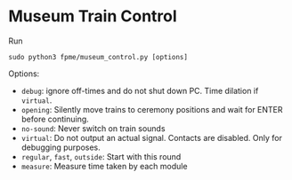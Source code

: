 # Museum Train Control

Run
```shell
sudo python3 fpme/museum_control.py [options]
```

Options:

* `debug`: ignore off-times and do not shut down PC. Time dilation if `virtual`.
* `opening`: Silently move trains to ceremony positions and wait for ENTER before continuing.
* `no-sound`: Never switch on train sounds
* `virtual`: Do not output an actual signal. Contacts are disabled. Only for debugging purposes.
* `regular`, `fast`, `outside`: Start with this round
* `measure`: Measure time taken by each module